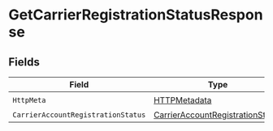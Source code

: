 # GetCarrierRegistrationStatusResponse


## Fields

| Field                                                                                           | Type                                                                                            | Required                                                                                        | Description                                                                                     |
| ----------------------------------------------------------------------------------------------- | ----------------------------------------------------------------------------------------------- | ----------------------------------------------------------------------------------------------- | ----------------------------------------------------------------------------------------------- |
| `HttpMeta`                                                                                      | [HTTPMetadata](../../Models/Components/HTTPMetadata.md)                                         | :heavy_check_mark:                                                                              | N/A                                                                                             |
| `CarrierAccountRegistrationStatus`                                                              | [CarrierAccountRegistrationStatus](../../Models/Components/CarrierAccountRegistrationStatus.md) | :heavy_minus_sign:                                                                              | N/A                                                                                             |